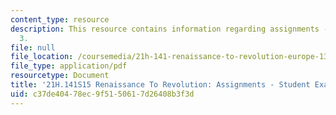 ```yaml
---
content_type: resource
description: This resource contains information regarding assignments - student example
  3.
file: null
file_location: /coursemedia/21h-141-renaissance-to-revolution-europe-1300-1800-spring-2015/c37de40478ec9f5150617d26408b3f3d_MIT21H_141S15_Roman.pdf
file_type: application/pdf
resourcetype: Document
title: '21H.141S15 Renaissance To Revolution: Assignments - Student Example 3'
uid: c37de404-78ec-9f51-5061-7d26408b3f3d
---
```


